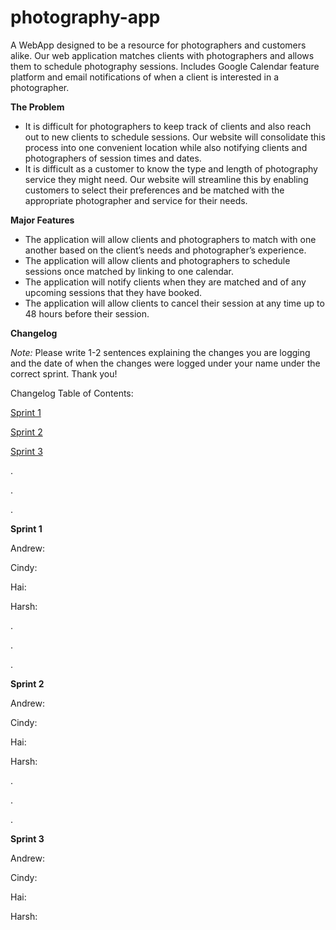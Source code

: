 # photography-app

A WebApp designed to be a resource for photographers and customers alike. Our web application matches clients with photographers and allows them to schedule photography sessions. Includes Google Calendar feature platform and email notifications of when a client is interested in a photographer. 

**The Problem**
  - It is difficult for photographers to keep track of clients and also reach out to new clients to schedule sessions. Our website will consolidate this       process into one convenient location while also notifying clients and photographers of session times and dates.
  - It is difficult as a customer to know the type and length of photography service they might need. Our website will streamline this by enabling             customers to select their preferences and be matched with the appropriate photographer and service for their needs. 

**Major Features**
  - The application will allow clients and photographers to match with one another based on the client’s needs and photographer’s experience.
  - The application will allow clients and photographers to schedule sessions once matched by linking to one calendar.
  - The application will notify clients when they are matched and of any upcoming sessions that they have booked.
  - The application will allow clients to cancel their session at any time up to 48 hours before their session.



**Changelog**

_Note:_ Please write 1-2 sentences explaining the changes you are logging and the date of when the changes were logged under your name under the correct sprint. Thank you!

Changelog Table of Contents:

[Sprint 1](#sprint-1)

[Sprint 2](#sprint-2)

[Sprint 3](#sprint-3)

.

.

.

**<a name="sprint-1"></a> Sprint 1**

Andrew:

Cindy:

Hai:

Harsh:

.

.

.

**<a name="sprint-2"></a> Sprint 2**

Andrew:

Cindy:

Hai:

Harsh:

.

.

.

**<a name="sprint-3"></a> Sprint 3**

Andrew:

Cindy:

Hai:

Harsh:

